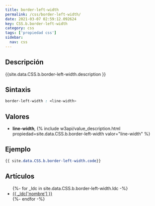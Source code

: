 ```yaml
---
title: border-left-width
permalink: /css/border-left-width/
date: 2021-03-07 02:59:12.092624
key: CSS.b.border-left-width
category: css
tags: ['propiedad css']
sidebar: 
  nav: css
---
```


## Descripción
{{site.data.CSS.b.border-left-width.description }}

## Sintaxis
~~~css
border-left-width : <line-width>
~~~

## Valores
* **line-width**,  {% include w3api/value_description.html propiedad=site.data.CSS.b.border-left-width valor="line-width" %}

## Ejemplo
~~~css
{{ site.data.CSS.b.border-left-width.code}}
~~~

## Artículos
<ul>
{%- for _ldc in site.data.CSS.b.border-left-width.ldc -%}
   <li>
       <a href="{{_ldc['url'] }}">{{ _ldc['nombre'] }}</a>
   </li>
{%- endfor -%}
</ul>
